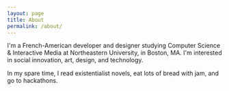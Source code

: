 ```yaml
---
layout: page
title: About
permalink: /about/
---
```


I'm a French-American developer and designer studying Computer Science & Interactive Media at Northeastern University, in Boston, MA. I'm interested in social innovation, art, design, and technology.

In my spare time, I read existentialist novels, eat lots of bread with jam, and go to hackathons.
